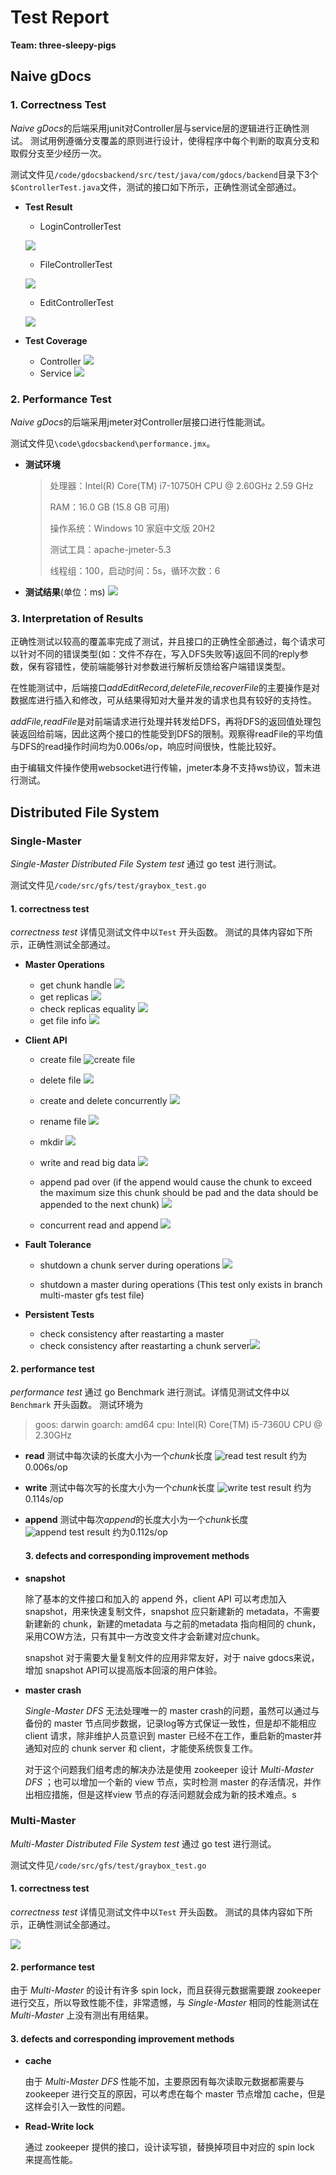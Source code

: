 # Test Report

**Team: three-sleepy-pigs**

## Naive gDocs

### 1. Correctness Test

*Naive gDocs*的后端采用junit对Controller层与service层的逻辑进行正确性测试。
测试用例遵循分支覆盖的原则进行设计，使得程序中每个判断的取真分支和取假分支至少经历一次。

测试文件见`/code/gdocsbackend/src/test/java/com/gdocs/backend`目录下3个`$ControllerTest.java`文件，测试的接口如下所示，正确性测试全部通过。

* **Test Result**
  
  * LoginControllerTest
  
  ![](./photos/logintest.png)
  
  * FileControllerTest
  
  ![](./photos/filetest.png)
  
  * EditControllerTest
  
  ![](./photos/edittest.png)

* **Test Coverage**
  
  * Controller
    ![](./photos/controllercoverage.png)
  * Service
    ![](./photos/servicecoverage.png)

### 2. Performance Test

*Naive gDocs*的后端采用jmeter对Controller层接口进行性能测试。

测试文件见`\code\gdocsbackend\performance.jmx`。

* **测试环境**
  
  > 处理器：Intel(R) Core(TM) i7-10750H CPU @ 2.60GHz   2.59 GHz
  > 
  > RAM：16.0 GB (15.8 GB 可用)
  > 
  > 操作系统：Windows 10 家庭中文版 20H2
  > 
  > 测试工具：apache-jmeter-5.3
  > 
  > 线程组：100，启动时间：5s，循环次数：6
* **测试结果**(单位：ms)
  ![](./photos/backendperformance.png)

### 3. Interpretation of Results

  正确性测试以较高的覆盖率完成了测试，并且接口的正确性全部通过，每个请求可以针对不同的错误类型(如：文件不存在，写入DFS失败等)返回不同的reply参数，保有容错性，使前端能够针对参数进行解析反馈给客户端错误类型。

  在性能测试中，后端接口*addEditRecord,deleteFile,recoverFile*的主要操作是对数据库进行插入和修改，可从结果得知对大量并发的请求也具有较好的支持性。

  *addFile,readFile*是对前端请求进行处理并转发给DFS，再将DFS的返回值处理包装返回给前端，因此这两个接口的性能受到DFS的限制。观察得readFile的平均值与DFS的read操作时间均为0.006s/op，响应时间很快，性能比较好。

  由于编辑文件操作使用websocket进行传输，jmeter本身不支持ws协议，暂未进行测试。

## Distributed File System

### Single-Master

*Single-Master Distributed File System test* 通过 go test 进行测试。

测试文件见`/code/src/gfs/test/graybox_test.go`

#### 1. correctness test

*correctness test* 详情见测试文件中以`Test` 开头函数。
测试的具体内容如下所示，正确性测试全部通过。

* **Master Operations**
  
  + get chunk handle
    ![](./photos/getchunkhandle.png)
  + get replicas
    ![](./photos/getreplica.png)
  + check replicas equality
    ![](./photos/replicaequal.png)
  + get file info
    ![](./photos/getfileinfo.png)

* **Client API**
  
  + create file
    ![create file](./photos/create.png)
  
  + delete file
    ![](./photos/delete.png)
  
  + create and delete concurrently
    ![](./photos/concreate.png)
  
  + rename file
    ![](./photos/rename.png)
  
  + mkdir
    ![](./photos/mkdir.png)
  
  + write and read big data
    ![](./photos/bigdata.png)
  
  + append pad over (if the append would cause the chunk to exceed the maximum size this chunk should be pad and the data should be appended to the next chunk)
    ![](./photos/padover.png)
  
  + concurrent read and append
    ![](./photos/conappend.png)

* **Fault Tolerance**
  
  + shutdown a chunk server during operations
    ![](./photos/shutdown.png)
  
  + shutdown a master during operations (This test only exists in branch multi-master gfs test file)

* **Persistent Tests**
  
  + check consistency after reastarting a master
  + check consistency after reastarting a chunk server![](./photos/persistent.png)

#### 2. performance test

*performance test* 通过 go Benchmark 进行测试。详情见测试文件中以`Benchmark` 开头函数。
测试环境为

> goos: darwin
> goarch: amd64
> cpu: Intel(R) Core(TM) i5-7360U CPU @ 2.30GHz

* **read**
  测试中每次读的长度大小为一个*chunk*长度
  ![read test result](./photos/readper.png)
  约为0.006s/op

* **write**
  测试中每次写的长度大小为一个*chunk*长度
  ![write test result](./photos/writeper.png)
  约为0.114s/op

* **append**
  测试中每次*append*的长度大小为一个*chunk*长度
  ![append test result](./photos/appendper.png)
  约为0.112s/op
  
  #### 3. defects and corresponding improvement methods

* **snapshot**
  
  除了基本的文件接口和加入的 append 外，client API 可以考虑加入 snapshot，用来快速复制文件，snapshot 应只新建新的 metadata，不需要新建新的 chunk，新建的metadata 与之前的metadata 指向相同的 chunk，采用COW方法，只有其中一方改变文件才会新建对应chunk。
  
  snapshot 对于需要大量复制文件的应用非常友好，对于 naive gdocs来说，增加 snapshot API可以提高版本回滚的用户体验。

* **master crash**
  
  *Single-Master DFS*  无法处理唯一的 master crash的问题，虽然可以通过与备份的 master 节点同步数据，记录log等方式保证一致性，但是却不能相应 client 请求，除非维护人员意识到 master 已经不在工作，重启新的master并通知对应的 chunk server 和 client，才能使系统恢复工作。
  
  对于这个问题我们组考虑的解决办法是使用 zookeeper 设计 *Multi-Master DFS* ；也可以增加一个新的 view 节点，实时检测 master 的存活情况，并作出相应措施，但是这样view 节点的存活问题就会成为新的技术难点。s

### Multi-Master

*Multi-Master Distributed File System test* 通过 go test 进行测试。

测试文件见`/code/src/gfs/test/graybox_test.go`

#### 1. correctness test

*correctness test* 详情见测试文件中以`Test` 开头函数。
测试的具体内容如下所示，正确性测试全部通过。

![](./photos/multitest.png)

#### 2. performance test

由于 *Multi-Master* 的设计有许多 spin lock，而且获得元数据需要跟 zookeeper 进行交互，所以导致性能不佳，非常遗憾，与 *Single-Master* 相同的性能测试在 *Multi-Master* 上没有测出有用结果。

#### 3.  defects and corresponding improvement methods

+ **cache**
  
  由于 *Multi-Master DFS* 性能不加，主要原因有每次读取元数据都需要与 zookeeper 进行交互的原因，可以考虑在每个 master 节点增加 cache，但是这样会引入一致性的问题。

+ **Read-Write lock**
  
  通过 zookeeper 提供的接口，设计读写锁，替换掉项目中对应的 spin lock 来提高性能。
